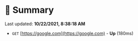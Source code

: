 # 📖 Summary
Last updated: **10/22/2021, 8:38:18 AM**

- `GET` [https://google.com](https://google.com) - **Up** (180ms)
